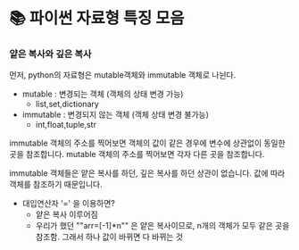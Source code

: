 # 📚 파이썬 자료형 특징 모음

### 얕은 복사와 깊은 복사

먼저, python의 자료형은 mutable객체와 immutable 객체로 나뉜다.

- mutable : 변경되는 객체 (객체의 상태 변경 가능)
    - list,set,dictionary
- immutable : 변경되지 않는 객체 (객체 상태 변경 불가능)
    - int,float,tuple,str

immutable 객체의 주소를 찍어보면 객체의 값이 같은 경우에 변수에 상관없이 동일한 곳을 참조합니다. 
mutable 객체의 주소를 찍어보면 각자 다른 곳을 참조합니다.

immutable 객체들은 얕은 복사를 하던, 깊은 복사를 하던 상관이 없습니다. 값에 따라 객체를 참조하기 때문입니다. 

- 대입연산자 '=' 을 이용하면?
    - 얕은 복사 이루어짐
    - 우리가 했던 ""arr=[-1]*n""  은 얕은 복사이므로, n개의 객체가 모두 같은 곳을 참조함. 그래서 하나 값이 바뀌면 다 바뀌는 것
